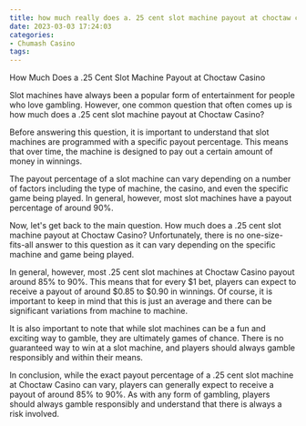 ```yaml
---
title: how much really does a. 25 cent slot machine payout at choctaw casino Vulkanbet
date: 2023-03-03 17:24:03
categories:
- Chumash Casino
tags:
---
```

How Much Does a .25 Cent Slot Machine Payout at Choctaw Casino

Slot machines have always been a popular form of entertainment for people who love gambling. However, one common question that often comes up is how much does a .25 cent slot machine payout at Choctaw Casino?

Before answering this question, it is important to understand that slot machines are programmed with a specific payout percentage. This means that over time, the machine is designed to pay out a certain amount of money in winnings.

The payout percentage of a slot machine can vary depending on a number of factors including the type of machine, the casino, and even the specific game being played. In general, however, most slot machines have a payout percentage of around 90%.

Now, let's get back to the main question. How much does a .25 cent slot machine payout at Choctaw Casino? Unfortunately, there is no one-size-fits-all answer to this question as it can vary depending on the specific machine and game being played.

In general, however, most .25 cent slot machines at Choctaw Casino payout around 85% to 90%. This means that for every $1 bet, players can expect to receive a payout of around $0.85 to $0.90 in winnings. Of course, it is important to keep in mind that this is just an average and there can be significant variations from machine to machine.

It is also important to note that while slot machines can be a fun and exciting way to gamble, they are ultimately games of chance. There is no guaranteed way to win at a slot machine, and players should always gamble responsibly and within their means.

In conclusion, while the exact payout percentage of a .25 cent slot machine at Choctaw Casino can vary, players can generally expect to receive a payout of around 85% to 90%. As with any form of gambling, players should always gamble responsibly and understand that there is always a risk involved.